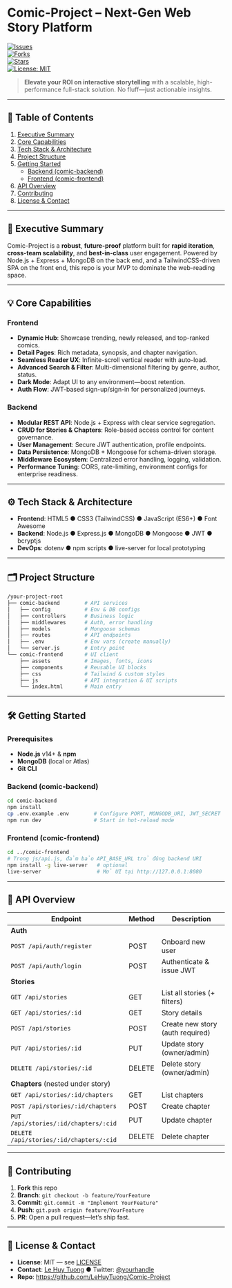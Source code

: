 # Comic-Project – Next-Gen Web Story Platform

[![Issues](https://img.shields.io/github/issues/LeHuyTuong/Comic-Project)](https://github.com/LeHuyTuong/Comic-Project/issues)  
[![Forks](https://img.shields.io/github/forks/LeHuyTuong/Comic-Project)](https://github.com/LeHuyTuong/Comic-Project/network)  
[![Stars](https://img.shields.io/github/stars/LeHuyTuong/Comic-Project)](https://github.com/LeHuyTuong/Comic-Project/stargazers)  
[![License: MIT](https://img.shields.io/badge/License-MIT-yellow.svg)](https://opensource.org/licenses/MIT)  

> **Elevate your ROI on interactive storytelling** with a scalable, high-performance full-stack solution. No fluff—just actionable insights.

---

## 📑 Table of Contents
1. [Executive Summary](#executive-summary)  
2. [Core Capabilities](#core-capabilities)  
3. [Tech Stack & Architecture](#tech-stack--architecture)  
4. [Project Structure](#project-structure)  
5. [Getting Started](#getting-started)  
   - [Backend (comic-backend)](#backend-comic-backend)  
   - [Frontend (comic-frontend)](#frontend-comic-frontend)  
6. [API Overview](#api-overview)  
7. [Contributing](#contributing)  
8. [License & Contact](#license--contact)  

---

## 🚀 Executive Summary
Comic-Project is a **robust**, **future-proof** platform built for **rapid iteration**, **cross-team scalability**, and **best-in-class** user engagement. Powered by Node.js + Express + MongoDB on the back end, and a TailwindCSS-driven SPA on the front end, this repo is your MVP to dominate the web-reading space.

---

## 💡 Core Capabilities

### Frontend
- **Dynamic Hub**: Showcase trending, newly released, and top-ranked comics.  
- **Detail Pages**: Rich metadata, synopsis, and chapter navigation.  
- **Seamless Reader UX**: Infinite-scroll vertical reader with auto-load.  
- **Advanced Search & Filter**: Multi-dimensional filtering by genre, author, status.  
- **Dark Mode**: Adapt UI to any environment—boost retention.  
- **Auth Flow**: JWT-based sign-up/sign-in for personalized journeys.  

### Backend
- **Modular REST API**: Node.js + Express with clear service segregation.  
- **CRUD for Stories & Chapters**: Role-based access control for content governance.  
- **User Management**: Secure JWT authentication, profile endpoints.  
- **Data Persistence**: MongoDB + Mongoose for schema-driven storage.  
- **Middleware Ecosystem**: Centralized error handling, logging, validation.  
- **Performance Tuning**: CORS, rate-limiting, environment configs for enterprise readiness.  

---

## ⚙️ Tech Stack & Architecture
- **Frontend**: HTML5 ● CSS3 (TailwindCSS) ● JavaScript (ES6+) ● Font Awesome  
- **Backend**: Node.js ● Express.js ● MongoDB ● Mongoose ● JWT ● bcryptjs  
- **DevOps**: dotenv ● npm scripts ● live-server for local prototyping  

---

## 🗂️ Project Structure
```bash
/your-project-root
├── comic-backend        # API services
│   ├── config           # Env & DB configs
│   ├── controllers      # Business logic
│   ├── middlewares      # Auth, error handling
│   ├── models           # Mongoose schemas
│   ├── routes           # API endpoints
│   ├── .env             # Env vars (create manually)
│   └── server.js        # Entry point
└── comic-frontend       # UI client
    ├── assets           # Images, fonts, icons
    ├── components       # Reusable UI blocks
    ├── css              # Tailwind & custom styles
    ├── js               # API integration & UI scripts
    └── index.html       # Main entry
```

---

## 🛠️ Getting Started

### Prerequisites
- **Node.js** v14+ & **npm**  
- **MongoDB** (local or Atlas)  
- **Git CLI**  

### Backend (comic-backend)
```bash
cd comic-backend
npm install
cp .env.example .env        # Configure PORT, MONGODB_URI, JWT_SECRET
npm run dev                 # Start in hot-reload mode
```

### Frontend (comic-frontend)
```bash
cd ../comic-frontend
# Trong js/api.js, đảm bảo API_BASE_URL trỏ đúng backend URI
npm install -g live-server   # optional
live-server                  # Mở UI tại http://127.0.0.1:8080
```

---

## 🔌 API Overview

| Endpoint                                 | Method | Description                              |
| ---------------------------------------- | ------ | ---------------------------------------- |
| **Auth**                                 |        |                                          |
| `POST /api/auth/register`                | POST   | Onboard new user                         |
| `POST /api/auth/login`                   | POST   | Authenticate & issue JWT                 |
| **Stories**                              |        |                                          |
| `GET /api/stories`                       | GET    | List all stories (+ filters)             |
| `GET /api/stories/:id`                   | GET    | Story details                            |
| `POST /api/stories`                      | POST   | Create new story (auth required)         |
| `PUT /api/stories/:id`                   | PUT    | Update story (owner/admin)               |
| `DELETE /api/stories/:id`                | DELETE | Delete story (owner/admin)               |
| **Chapters** (nested under story)        |        |                                          |
| `GET /api/stories/:id/chapters`          | GET    | List chapters                            |
| `POST /api/stories/:id/chapters`         | POST   | Create chapter                           |
| `PUT /api/stories/:id/chapters/:cid`     | PUT    | Update chapter                           |
| `DELETE /api/stories/:id/chapters/:cid`  | DELETE | Delete chapter                           |

---

## 🤝 Contributing
1. **Fork** this repo  
2. **Branch**: `git checkout -b feature/YourFeature`  
3. **Commit**: `git.commit -m "Implement YourFeature"`  
4. **Push**: `git.push origin feature/YourFeature`  
5. **PR**: Open a pull request—let’s ship fast.  

---

## 📝 License & Contact
- **License**: MIT — see [LICENSE](LICENSE)  
- **Contact**: [Le Huy Tuong](mailto:you@example.com) ● Twitter: [@yourhandle](https://twitter.com/yourhandle)  
- **Repo**: https://github.com/LeHuyTuong/Comic-Project  
